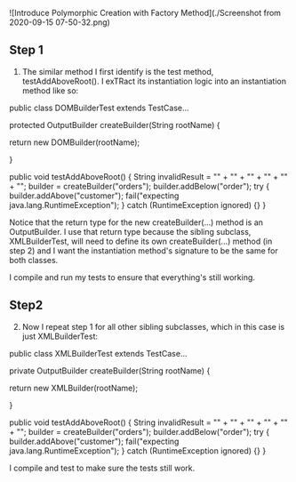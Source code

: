 ![Introduce Polymorphic Creation with Factory Method](./Screenshot from 2020-09-15 07-50-32.png)

## Step 1
1. The similar method I first identify is the test method, testAddAboveRoot(). I exTRact its instantiation logic into an instantiation method like so:

public class DOMBuilderTest extends TestCase...
  
protected OutputBuilder createBuilder(String rootName) {
    
return new DOMBuilder(rootName);
  
}

  public void testAddAboveRoot() {
    String invalidResult =
    "<orders>" +
      "<order>" +
      "</order>" +
    "</orders>" +
    "<customer>" +
    "</customer>";
    builder = 
createBuilder("orders");
    builder.addBelow("order");
    try {
      builder.addAbove("customer");
      fail("expecting java.lang.RuntimeException");
    } catch (RuntimeException ignored) {}
  }

Notice that the return type for the new createBuilder(…) method is an OutputBuilder. I use that return type because the sibling subclass, XMLBuilderTest, will need to define its own createBuilder(…) method (in step 2) and I want the instantiation method's signature to be the same for both classes.

I compile and run my tests to ensure that everything's still working.

## Step2
2. Now I repeat step 1 for all other sibling subclasses, which in this case is just XMLBuilderTest:

public class XMLBuilderTest extends TestCase...
  
private OutputBuilder createBuilder(String rootName) {
    
return new XMLBuilder(rootName);
  
}

  public void testAddAboveRoot() {
    String invalidResult =
    "<orders>" +
      "<order>" +
      "</order>" +
    "</orders>" +
    "<customer>" +
    "</customer>";
    builder = 
createBuilder("orders");
    builder.addBelow("order");
    try {
      builder.addAbove("customer");
      fail("expecting java.lang.RuntimeException");
    } catch (RuntimeException ignored) {}
  }

I compile and test to make sure the tests still work.